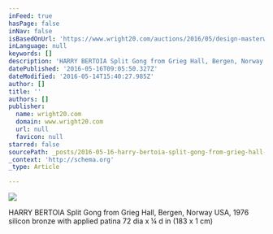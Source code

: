 ```yaml
---
inFeed: true
hasPage: false
inNav: false
isBasedOnUrl: 'https://www.wright20.com/auctions/2016/05/design-masterworks/29'
inLanguage: null
keywords: []
description: 'HARRY BERTOIA Split Gong from Grieg Hall, Bergen, Norway USA, 1976 silicon bronze with applied patina 72 dia x ¼ d in (183 x 1 cm)'
datePublished: '2016-05-16T09:05:50.327Z'
dateModified: '2016-05-14T15:40:27.985Z'
author: []
title: ''
authors: []
publisher:
  name: wright20.com
  domain: www.wright20.com
  url: null
  favicon: null
starred: false
sourcePath: _posts/2016-05-16-harry-bertoia-split-gong-from-grieg-hall-bergen-norway-usa.md
_context: 'http://schema.org'
_type: Article

---
```

![](https://the-grid-user-content.s3-us-west-2.amazonaws.com/49ae4380-1099-4cca-ac90-51df7f2606ad.jpg)

HARRY BERTOIA Split Gong from Grieg Hall, Bergen, Norway USA, 1976 silicon bronze with applied patina 72 dia x ¼ d in (183 x 1 cm)